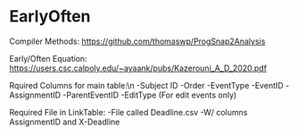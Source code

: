 # EarlyOften

Compiler Methods: https://github.com/thomaswp/ProgSnap2Analysis 

Early/Often Equation: https://users.csc.calpoly.edu/~ayaank/pubs/Kazerouni_A_D_2020.pdf

Rquired Columns for main table:\n
-Subject ID
-Order
-EventType
-EventID
-AssignmentID
-ParentEventID
-EditType (For edit events only)

Required File in LinkTable:
-File called Deadline.csv
-W/ columns AssignmentID and X-Deadline
